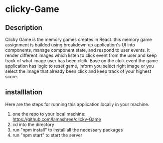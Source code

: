 # clicky-Game
## Description
Clicky Game is the memory games creates in React. this memory game assignment is builded using breakdown up application's UI into components, manage component state, and respond to user events.
It render different images which listen to click event from the user and keep track of what image user has been clcik. Base on the clcik event the game application has  logic to reset game, inform you select right image or you select the image that already been click and keep track of your highest score.

## installlation
Here are the steps for running this application locally in your machine.
1. one the repo to your local machine: https://github.com/lamashree/clicky-Game
2. cd into the directory
3. run "npm install" to install all the necessary packages
4. run "npm start" to start the server

